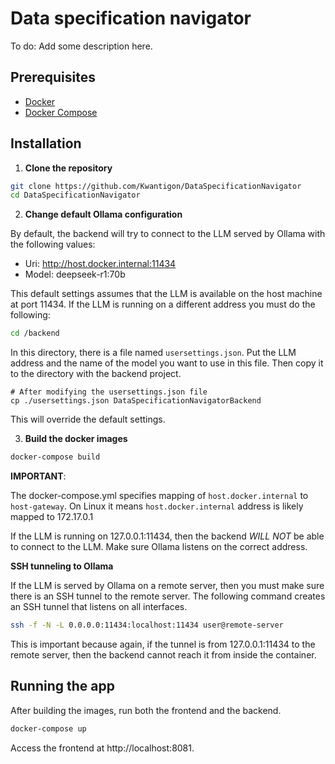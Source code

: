 # Data specification navigator

To do: Add some description here.

## Prerequisites

- [Docker](https://www.docker.com/)
- [Docker Compose](https://docs.docker.com/compose/)

## Installation

1. **Clone the repository**

```bash
git clone https://github.com/Kwantigon/DataSpecificationNavigator
cd DataSpecificationNavigator
```

2. **Change default Ollama configuration**

By default, the backend will try to connect to the LLM served by Ollama with the following values:
- Uri: http://host.docker.internal:11434
- Model: deepseek-r1:70b

This default settings assumes that the LLM is available on the host machine at port 11434. If the LLM is running on a different address you must do the following:

```bash
cd /backend
```

In this directory, there is a file named `usersettings.json`. Put the LLM address and the name of the model you want to use in this file. Then copy it to the directory with the backend project.

```
# After modifying the usersettings.json file
cp ./usersettings.json DataSpecificationNavigatorBackend
```

This will override the default settings.

3. **Build the docker images**

```bash
docker-compose build
```

**IMPORTANT**:

The docker-compose.yml specifies mapping of `host.docker.internal` to `host-gateway`. On Linux it means `host.docker.internal` address is likely mapped to 172.17.0.1

If the LLM is running on 127.0.0.1:11434, then the backend *WILL NOT* be able to connect to the LLM. Make sure Ollama listens on the correct address.

**SSH tunneling to Ollama**

If the LLM is served by Ollama on a remote server, then you must make sure there is an SSH tunnel to the remote server. The following command creates an SSH tunnel that listens on all interfaces.

```bash
ssh -f -N -L 0.0.0.0:11434:localhost:11434 user@remote-server
```

This is important because again, if the tunnel is from 127.0.0.1:11434 to the remote server, then the backend cannot reach it from inside the container.

## Running the app

After building the images, run both the frontend and the backend.

```bash
docker-compose up
```

Access the frontend at http://localhost:8081.

